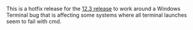This is a hotfix release for the [12.3 release](https://github.com/xpipe-io/xpipe/releases/tag/12.3) to work around a Windows Terminal bug that is affecting some systems where all terminal launches seem to fail with cmd.